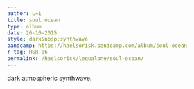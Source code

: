 ```yaml
---
author: L=1
title: soul ocean
type: album
date: 26-10-2015
style: dark&nbsp;synthwave
bandcamp: https://haelsorisk.bandcamp.com/album/soul-ocean
r_tag: HSR-06 
permalink: /haelsorisk/lequalone/soul-ocean/
---
```


dark atmospheric synthwave.
